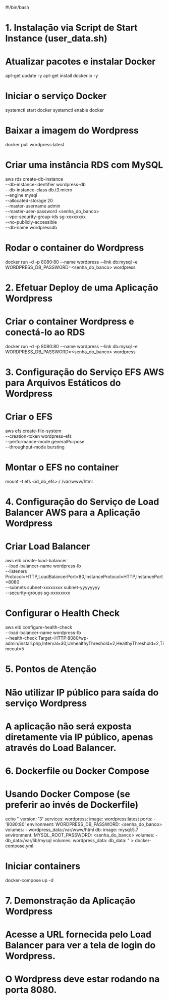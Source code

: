 #!/bin/bash

# 1. Instalação via Script de Start Instance (user_data.sh)

# Atualizar pacotes e instalar Docker
apt-get update -y
apt-get install docker.io -y

# Iniciar o serviço Docker
systemctl start docker
systemctl enable docker

# Baixar a imagem do Wordpress
docker pull wordpress:latest

# Criar uma instância RDS com MySQL
aws rds create-db-instance \
  --db-instance-identifier wordpress-db \
  --db-instance-class db.t3.micro \
  --engine mysql \
  --allocated-storage 20 \
  --master-username admin \
  --master-user-password <senha_do_banco> \
  --vpc-security-group-ids sg-xxxxxxxx \
  --no-publicly-accessible \
  --db-name wordpressdb

# Rodar o container do Wordpress
docker run -d -p 8080:80 --name wordpress --link db:mysql -e WORDPRESS_DB_PASSWORD=<senha_do_banco> wordpress

# 2. Efetuar Deploy de uma Aplicação Wordpress

# Criar o container Wordpress e conectá-lo ao RDS
docker run -d -p 8080:80 --name wordpress --link db:mysql -e WORDPRESS_DB_PASSWORD=<senha_do_banco> wordpress

# 3. Configuração do Serviço EFS AWS para Arquivos Estáticos do Wordpress

# Criar o EFS
aws efs create-file-system \
  --creation-token wordpress-efs \
  --performance-mode generalPurpose \
  --throughput-mode bursting

# Montar o EFS no container
mount -t efs <id_do_efs>:/ /var/www/html

# 4. Configuração do Serviço de Load Balancer AWS para a Aplicação Wordpress

# Criar Load Balancer
aws elb create-load-balancer \
  --load-balancer-name wordpress-lb \
  --listeners Protocol=HTTP,LoadBalancerPort=80,InstanceProtocol=HTTP,InstancePort=8080 \
  --subnets subnet-xxxxxxxx subnet-yyyyyyyy \
  --security-groups sg-xxxxxxxx

# Configurar o Health Check
aws elb configure-health-check \
  --load-balancer-name wordpress-lb \
  --health-check Target=HTTP:8080/wp-admin/install.php,Interval=30,UnhealthyThreshold=2,HealthyThreshold=2,Timeout=5

# 5. Pontos de Atenção

# Não utilizar IP público para saída do serviço Wordpress
# A aplicação não será exposta diretamente via IP público, apenas através do Load Balancer.

# 6. Dockerfile ou Docker Compose

# Usando Docker Compose (se preferir ao invés de Dockerfile)
echo "
version: '3'
services:
  wordpress:
    image: wordpress:latest
    ports:
      - '8080:80'
    environment:
      WORDPRESS_DB_PASSWORD: <senha_do_banco>
    volumes:
      - wordpress_data:/var/www/html
  db:
    image: mysql:5.7
    environment:
      MYSQL_ROOT_PASSWORD: <senha_do_banco>
    volumes:
      - db_data:/var/lib/mysql
volumes:
  wordpress_data:
  db_data:
" > docker-compose.yml

# Iniciar containers
docker-compose up -d

# 7. Demonstração da Aplicação Wordpress

# Acesse a URL fornecida pelo Load Balancer para ver a tela de login do Wordpress.
# O Wordpress deve estar rodando na porta 8080.
